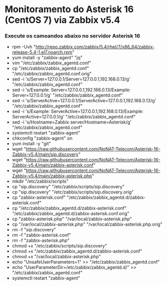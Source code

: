 # Monitoramento do Asterisk 16 (CentOS 7) via Zabbix v5.4

### Execute os camoandos abaixo no servidor Asterisk 16

- rpm -Uvh "http://repo.zabbix.com/zabbix/5.4/rhel/7/x86_64/zabbix-release-5.4-1.el7.noarch.rpm"
- yum install -y "zabbix-agent" "jq"
- vim "/etc/zabbix/zabbix_agentd.conf"
- cp "/etc/zabbix/zabbix_agentd.conf" "/etc/zabbix/zabbix_agentd.conf.orig"
- sed -i 's/Server=127.0.0.1/Server=127.0.0.1,192.168.0.13/g' "/etc/zabbix/zabbix_agentd.conf"
- sed -i 's/Example: Server=127.0.0.1,192.168.0.13/Example: Server=127.0.0.1/g' "/etc/zabbix/zabbix_agentd.conf"
- sed -i 's/ServerActive=127.0.0.1/ServerActive=127.0.0.1,192.168.0.13/g' "/etc/zabbix/zabbix_agentd.conf"
- sed -i 's/Example: ServerActive=127.0.0.1,192.168.0.13/Example: ServerActive=127.0.0.1/g' "/etc/zabbix/zabbix_agentd.conf"
- sed -i 's/Hostname=Zabbix server/Hostname=Asterisk/g' "/etc/zabbix/zabbix_agentd.conf"
- systemctl restart "zabbix-agent"
- chkconfig "zabbix-agent" on
- yum install -y "git"
- wget "https://raw.githubusercontent.com/NoNAT-Telecom/Asterisk-16-Zabbix-v5.4/main/sip.discovery"
- wget "https://raw.githubusercontent.com/NoNAT-Telecom/Asterisk-16-Zabbix-v5.4/main/zabbix-asterisk.conf"
- wget "https://raw.githubusercontent.com/NoNAT-Telecom/Asterisk-16-Zabbix-v5.4/main/zabbix-asterisk.php"
- mkdir "/etc/zabbix/scripts"
- cp "sip.discovery" "/etc/zabbix/scripts/sip.discovery"
- cp "sip.discovery" "/etc/zabbix/scripts/sip.discovery.orig"
- cp "zabbix-asterisk.conf" "/etc/zabbix/zabbix_agentd.d/zabbix-asterisk.conf"
- cp "/etc/zabbix/zabbix_agentd.d/zabbix-asterisk.conf" "/etc/zabbix/zabbix_agentd.d/zabbix-asterisk.conf.orig"
- cp "zabbix-asterisk.php" "/var/local/zabbix-asterisk.php"
- cp "/var/local/zabbix-asterisk.php" "/var/local/zabbix-asterisk.php.orig"
- rm -f "sip.discovery"
- rm -f "zabbix-asterisk.conf"
- rm -f "zabbix-asterisk.php"
- chmod +x "/etc/zabbix/scripts/sip.discovery"
- chmod +x "/etc/zabbix/zabbix_agentd.d/zabbix-asterisk.conf"
- chmod +x "/var/local/zabbix-asterisk.php"
- echo "UnsafeUserParameters=1" >> "/etc/zabbix/zabbix_agentd.conf"
- echo "UserParameterDir=/etc/zabbix/zabbix_agentd.d/" >> "/etc/zabbix/zabbix_agentd.conf"
- systemctl restart "zabbix-agent"
